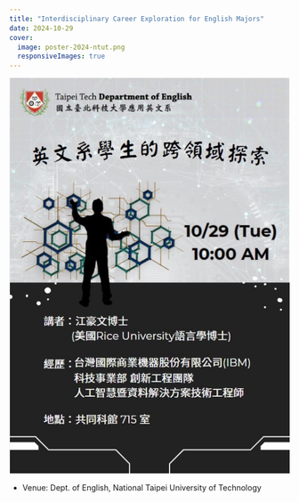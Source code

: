 ```yaml
---
title: "Interdisciplinary Career Exploration for English Majors"
date: 2024-10-29
cover:
  image: poster-2024-ntut.png
  responsiveImages: true
---
```


![](/images/poster-2024-ntut.png)

-   Venue: Dept. of English, National Taipei University of Technology